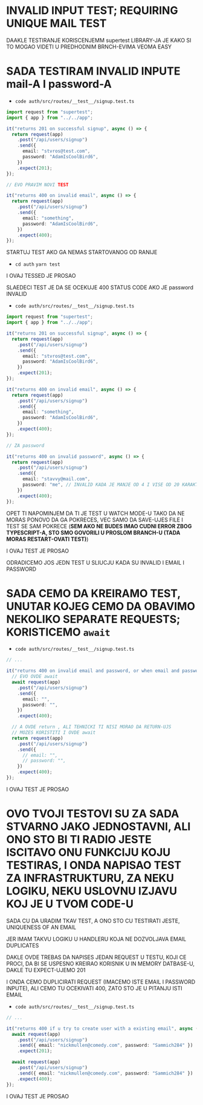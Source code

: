 # INVALID INPUT TEST; REQUIRING UNIQUE MAIL TEST

DAAKLE TESTIRANJE KORISCENJEMM supertest LIBRARY-JA JE KAKO SI TO MOGAO VIDETI U PREDHODNIM BRNCH-EVIMA VEOMA EASY

# SADA TESTIRAM INVALID INPUTE mail-A I password-A

- `code auth/src/routes/__test__/signup.test.ts`

```ts
import request from "supertest";
import { app } from "../../app";

it("returns 201 on successful signup", async () => {
  return request(app)
    .post("/api/users/signup")
    .send({
      email: "stvros@test.com",
      password: "AdamIsCoolBird6",
    })
    .expect(201);
});

// EVO PRAVIM NOVI TEST

it("returns 400 on invalid email", async () => {
  return request(app)
    .post("/api/users/signup")
    .send({
      email: "something",
      password: "AdamIsCoolBird6",
    })
    .expect(400);
});

```

STARTUJ TEST AKO GA NEMAS STARTOVANOG OD RANIJE

- `cd auth` `yarn test`

I OVAJ TESSED JE PROSAO

SLAEDECI TEST JE DA SE OCEKUJE 400 STATUS CODE AKO JE password INVALID

- `code auth/src/routes/__test__/signup.test.ts`

```ts
import request from "supertest";
import { app } from "../../app";

it("returns 201 on successful signup", async () => {
  return request(app)
    .post("/api/users/signup")
    .send({
      email: "stvros@test.com",
      password: "AdamIsCoolBird6",
    })
    .expect(201);
});

it("returns 400 on invalid email", async () => {
  return request(app)
    .post("/api/users/signup")
    .send({
      email: "something",
      password: "AdamIsCoolBird6",
    })
    .expect(400);
});

// ZA password

it("returns 400 on invalid password", async () => {
  return request(app)
    .post("/api/users/signup")
    .send({
      email: "stavvy@mail.com",
      password: "me", // INVALID KADA JE MANJE OD 4 I VISE OD 20 KARAKTERA
    })
    .expect(400);
});

```

OPET TI NAPOMINJEM DA TI JE TEST U WATCH MODE-U TAKO DA NE MORAS PONOVO DA GA POKRECES, VEC SAMO DA SAVE-UJES FILE I TEST SE SAM POKRECE (**SEM AKO NE BUDES IMAO CUDNI ERROR ZBOG TYPESCRIPT-A, STO SMO GOVORILI U PROSLOM BRANCH-U (TADA MORAS RESTART-OVATI TEST)**)

I OVAJ TEST JE PROSAO

ODRADICEMO JOS JEDN TEST U SLIUCJU KADA SU INVALID I EMAIL I PASSWORD

# SADA CEMO DA KREIRAMO TEST, UNUTAR KOJEG CEMO DA OBAVIMO NEKOLIKO SEPARATE REQUESTS; KORISTICEMO `await`


- `code auth/src/routes/__test__/signup.test.ts`

```ts
// ...

it("returns 400 on invalid email and password, or when email and password are missing", async () => {
  // EVO OVDE await
  await request(app)
    .post("/api/users/signup")
    .send({
      email: "",
      password: "",
    })
    .expect(400);

  // A OVDE return , ALI TEHNICKI TI NISI MORAO DA RETURN-UJS
  // MOZES KORISTITI I OVDE await
  return request(app)
    .post("/api/users/signup")
    .send({
      // email: "",
      // password: "",
    })
    .expect(400);
});
```

I OVAJ TEST JE PROSAO

# OVO TVOJI TESTOVI SU ZA SADA STVARNO JAKO JEDNOSTAVNI, ALI ONO STO BI TI RADIO JESTE ISCITAVO ONU FUNKCIJU KOJU TESTIRAS, I ONDA NAPISAO TEST ZA INFRASTRUKTURU, ZA NEKU LOGIKU, NEKU USLOVNU IZJAVU KOJ JE U TVOM CODE-U

SADA CU DA URADIM TKAV TEST, A ONO STO CU TESTIRATI JESTE, UNIQUENESS OF AN EMAIL

JER IMAM TAKVU LOGIKU U HANDLERU KOJA NE DOZVOLJAVA EMAIL DUPLICATES

DAKLE OVDE TREBAS DA NAPISES JEDAN REQUEST U TESTU, KOJI CE PROCI, DA BI SE USPESNO KREIRAO KORISNIK U IN MEMORY DATBASE-U, DAKLE TU EXPECT-UJEMO 201

I ONDA CEMO DUPLICIRATI REQUEST (IMACEMO ISTE EMAIL I PASSWORD INPUTE), ALI CEMO TU OCEKIVATI 400, ZATO STO JE U PITANJU ISTI EMAIL

- `code auth/src/routes/__test__/signup.test.ts`

```ts
// ...

it("returns 400 if u try to create user with a existing email", async () => {
  await request(app)
    .post("/api/users/signup")
    .send({ email: "nickmullen@comedy.com", password: "Sammich284" })
    .expect(201);

  await request(app)
    .post("/api/users/signup")
    .send({ email: "nickmullen@comedy.com", password: "Sammich284" })
    .expect(400);
});

```

I OVAJ TEST JE PROSAO
